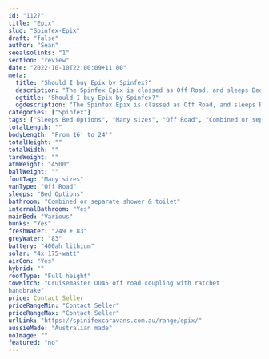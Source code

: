 ```yaml
---
id: "1127"
title: "Epix"
slug: "Spinfex-Epix"
draft: "false"
author: "Sean"
seealsolinks: "1"
section: "review"
date: "2022-10-10T22:00:09+11:00"
meta:
  title: "Should I buy Epix by Spinfex?"
  description: "The Spinfex Epix is classed as Off Road, and sleeps Bed Options people. It is Australian made and comes in at Many sizes. It generally has Combined or separate shower & toilet."
  ogtitle: "Should I buy Epix by Spinfex?"
  ogdescription: "The Spinfex Epix is classed as Off Road, and sleeps Bed Options people. It is Australian made and comes in at Many sizes. It generally has Combined or separate shower & toilet."
categories: ["Spinfex"]
tags: ["Sleeps Bed Options", "Many sizes", "Off Road", "Combined or separate shower & toilet", "Full height", "Price Unknown", "Australian made"]
totalLength: ""
bodyLength: "From 16' to 24'"
totalHeight: ""
totalWidth: ""
tareWeight: ""
atmWeight: "4500"
ballWeight: ""
footTag: "Many sizes"
vanType: "Off Road"
sleeps: "Bed Options"
bathroom: "Combined or separate shower & toilet"
internalBathroom: "Yes"
mainBed: "Various"
bunks: "Yes"
freshWater: "249 + 83"
greyWater: "83"
battery: "400ah lithium"
solar: "4x 175-watt"
airCon: "Yes"
hybrid: ""
roofType: "Full height"
towHitch: "Cruisemaster DO45 off road coupling with ratchet
handbrake"
price: Contact Seller
priceRangeMin: "Contact Seller"
priceRangeMax: "Contact Seller"
urlLink: "https://spinifexcaravans.com.au/range/epix/"
aussieMade: "Australian made"
noImage: ""
featured: "no"
---
```

